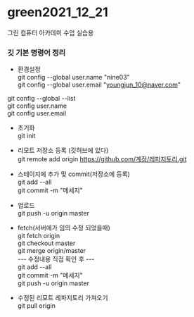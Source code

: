 # green2021_12_21 
그린 컴퓨터 아카데미 수업 실습용 


### 깃 기본 명령어 정리 
- 환경설정<br>
git config --global user.name "nine03" <br>
git config --global user.email "youngjun_10@naver.com" <br>

git config --global --list <br>
git config user.name <br>
git config user.email <br>


- 초기화 <br>
git init <br>

- 리모트 저장소 등록 (깃허브에 있다) <br>
git remote add origin https://github.com/계정/레파지토리.git <br>

- 스테이지에 추가 및 commit(저장소에 등록) <br>
git add --all <br>
git commit -m "메세지" <br>

- 업로드 <br>
git push -u origin master <br>


- fetch(서버에가 임의 수정 되었을때) <br>
git fetch origin <br>
git checkout master <br>
git merge origin/master <br>
--- 수정내용 직접 확인 후 --- <br>
git add --all <br>
git commit -m "메세지" <br>
git push -u origin master <br>

- 수정된 리모트 레파지토리 가져오기 <br>
git pull origin <br>
